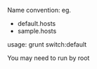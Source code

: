 Name convention: eg.

* default.hosts
* sample.hosts

usage: grunt switch:default

You may need to run by root